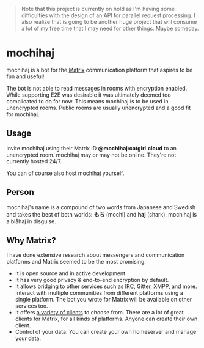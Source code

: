 > Note that this project is currently on hold as I'm having some difficulties with the design of an API for
parallel request processing. I also realize that is going to be another huge project that will consume
a lot of my free time that I may need for other things. Maybe someday.

# mochihaj

mochihaj is a bot for the [Matrix](https://matrix.org/) communication platform that aspires to be fun and useful!

The bot is not able to read messages in rooms with encryption enabled.
While supporting E2E was desirable it was ultimately deemed too complicated to do for now.
This means mochihaj is to be used in unencrypted rooms. Public rooms are usually unencrypted and a good fit for mochihaj.

## Usage

Invite mochihaj using their Matrix ID **@mochihaj:catgirl.cloud** to an unencrypted room.
mochihaj may or may not be online. They're not currently hosted 24/7.

You can of course also host mochihaj yourself.

## Person

mochihaj's name is a compound of two words from Japanese and Swedish and takes the best of both worlds:
**もち** (mochi) and **haj** (shark).
mochihaj is a blåhaj in disguise.

## Why Matrix?

I have done extensive research about messengers and communication platforms and Matrix seemed to be the most promising:

* It is open source and in active development.
* It has very good privacy & end-to-end encryption by default.
* It allows bridging to other services such as IRC, Gitter, XMPP, and more.
  Interact with multiple communities from different platforms using a single platform.
  The bot you wrote for Matrix will be available on other services too.
* It offers [a variety of clients](https://matrix.org/clients-matrix/) to choose from.
  There are a lot of great clients for Matrix, for all kinds of platforms.
  Anyone can create their own client.
* Control of your data.
  You can create your own homeserver and manage your data.
